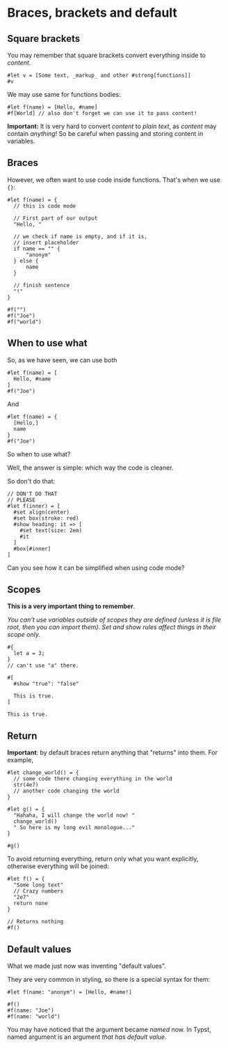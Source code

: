 # Braces, brackets and default
## Square brackets
You may remember that square brackets convert everything inside to *content*.
```typ
#let v = [Some text, _markup_ and other #strong[functions]]
#v
```

We may use same for functions bodies:
```typ
#let f(name) = [Hello, #name]
#f[World] // also don't forget we can use it to pass content!
```

**Important:** It is very hard to convert _content_ to _plain text_, as _content_ may contain *anything*! So be careful when passing and storing content in variables.

## Braces

However, we often want to use code inside functions.
That's when we use `{}`:
```typ
#let f(name) = {
  // this is code mode

  // First part of our output
  "Hello, "

  // we check if name is empty, and if it is,
  // insert placeholder
  if name == "" {
      "anonym"
  } else {
      name
  }

  // finish sentence
  "!"
}

#f("")
#f("Joe")
#f("world")
```

## When to use what

So, as we have seen, we can use both

```typ
#let f(name) = [
  Hello, #name
]
#f("Joe")
```

And

```typ
#let f(name) = {
  [Hello,]
  name
}
#f("Joe")
```

So when to use what?

Well, the answer is simple: which way the code is cleaner.

So don't do that:
```typ
// DON'T DO THAT
// PLEASE
#let f(inner) = [
  #set align(center)
  #set box(stroke: red)
  #show heading: it => [
    #set text(size: 2em)
    #it
  ]
  #box[#inner]
]
```

Can you see how it can be simplified when using code mode?

## Scopes
**This is a very important thing to remember**.

_You can't use variables outside of scopes they are defined (unless it is file root, then you can import them)_. _Set and show rules affect things in their scope only._
```typ
#{
  let a = 3;
}
// can't use "a" there.

#[
  #show "true": "false"

  This is true.
]

This is true.
```

## Return
**Important**: by default braces return anything that "returns" into them. For example,
```typ
#let change_world() = {
  // some code there changing everything in the world
  str(4e7)
  // another code changing the world
}

#let g() = {
  "Hahaha, I will change the world now! "
  change_world()
  " So here is my long evil monologue..."
}

#g()
```

To avoid returning everything, return only what you want explicitly, otherwise everything will be joined:
```typ
#let f() = {
  "Some long text"
  // Crazy numbers
  "2e7"
  return none
}

// Returns nothing
#f()
```

## Default values
What we made just now was inventing "default values".

They are very common in styling, so there is a special syntax for them:
```typ
#let f(name: "anonym") = [Hello, #name!]

#f()
#f(name: "Joe")
#f(name: "world")
```

You may have noticed that the argument became _named_ now.
In Typst, named argument is an argument _that has default value_.
